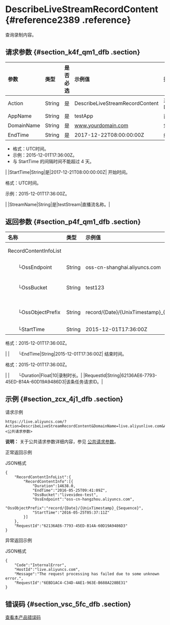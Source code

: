 # DescribeLiveStreamRecordContent {#reference2389 .reference}

查询录制内容。

## 请求参数 {#section_k4f_qm1_dfb .section}

|参数|类型|是否必选|示例值|描述|
|:-|:-|:---|:--|:-|
|Action|String|是|DescribeLiveStreamRecordContent|系统规定参数。取值：DescribeLiveStreamRecordContent|
|AppName|String|是|testApp|直播流所属应用名称。|
|DomainName|String|是|www.yourdomain.com|您的加速域名。|
|EndTime|String|是|2017-12-22T08:00:00:00Z| 结束时间。

 -   格式：UTC时间。
-   示例：2015-12-01T17:36:00Z。
-   与 StartTime 的间隔时间不能超过 4 天。

 |
|StartTime|String|是|2017-12-21T08:00:00:00Z| 开始时间。

 格式：UTC时间。

 示例：2015-12-01T17:36:00Z。

 |
|StreamName|String|是|testStream|直播流名称。|

## 返回参数 {#section_p4f_qm1_dfb .section}

|名称|类型|示例值|描述|
|:-|:-|:--|:-|
|RecordContentInfoList| | |录制内容列表。|
|  └OssEndpoint|String|oss-cn-shanghai.aliyuncs.com|OSS endpoint。|
|  └OssBucket|String|test123|OSS 存储 bucket 名称。|
|  └OssObjectPrefix|String|record/\{Date\}/\{UnixTimestamp\}\_\{Sequence\}|OSS 存储的录制文件名的规则。|
|  └StartTime|String|2015-12-01T17:36:00Z| 开始时间。

 格式：2015-12-01T17:36:00Z。

 |
|  └EndTime|String|2015-12-01T17:36:00Z| 结束时间。

 格式：2015-12-01T17:36:00Z。

 |
|  └Duration|Float|10|录制时长。|
|RequestId|String|62136AE6-7793-45ED-B14A-60D19A9486D3|该条任务请求ID。|

## 示例 {#section_zcx_4j1_dfb .section}

请求示例

```
https://live.aliyuncs.com/?Action=DescribeLiveStreamRecordContent&DomainName=live.aliyunlive.com&AppName=aliyuntest&StreamName=xxx&StartTime=xxx&EndTime=xxx&<公共请求参数> 
```

**说明：** 关于公共请求参数详细内容，参见 [公共请求参数](cn.zh-CN/API参考/调用方式/公共参数.md#)。

正常返回示例

JSON格式

```
{
    "RecordContentInfoList":{
        "RecordContentInfo":[{
            "Duration":14638.0,
            "EndTime":"2016-05-25T09:41:09Z",
            "OssBucket":"livevideo-test",
            "OssEndpoint":"oss-cn-hangzhou.aliyuncs.com",
            "OssObjectPrefix":"record/{Date}/{UnixTimestamp}_{Sequence}",
            "StartTime":"2016-05-25T05:37:11Z"
        }]
    },
    "RequestId":"62136AE6-7793-45ED-B14A-60D19A9486D3"
}
```

异常返回示例

JSON格式

```
{
    "Code":"InternalError",
    "HostId":"live.aliyuncs.com",
    "Message":"The request processing has failed due to some unknown error.",
    "RequestId":"6EBD1AC4-C34D-4AE1-963E-B688A228BE31"
}
```

## 错误码 {#section_vsc_5fc_dfb .section}

 [查看本产品错误码](https://error-center.aliyun.com/status/product/live) 

